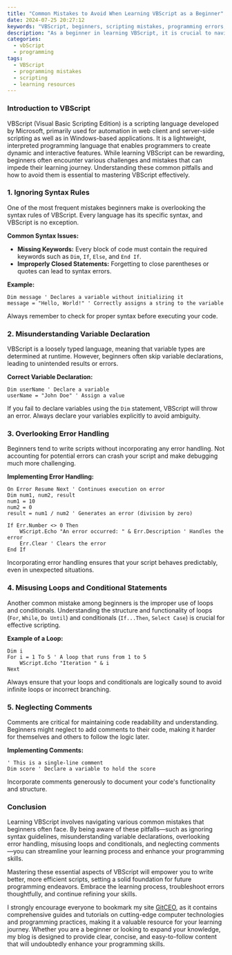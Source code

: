 ```yaml
---
title: "Common Mistakes to Avoid When Learning VBScript as a Beginner"
date: 2024-07-25 20:27:12
keywords: "VBScript, beginners, scripting mistakes, programming errors, learning VBScript"
description: "As a beginner in learning VBScript, it is crucial to navigate the journey with caution to avoid common pitfalls. This article details the most frequent mistakes encountered by newcomers and provides guidelines for overcoming them. Understanding these mistakes will not only enhance your learning process but also equip you with the necessary skills to write clean and efficient VBScript code. From syntax errors to improper data handling, each section will detail the specifics of common errors along with code examples to help you grasp the concepts effectively. By incorporating best practices and troubleshooting tips, this guide aims to solidify your foundation in VBScript, preparing you for advanced scripting tasks. With thorough explanations and practical insights, this comprehensive article is designed to be a valuable resource for any aspiring VBScript programmer."
categories:
  - vbScript
  - programming
tags:
  - VBScript
  - programming mistakes
  - scripting
  - learning resources
---
```


### Introduction to VBScript

VBScript (Visual Basic Scripting Edition) is a scripting language developed by Microsoft, primarily used for automation in web client and server-side scripting as well as in Windows-based applications. It is a lightweight, interpreted programming language that enables programmers to create dynamic and interactive features. While learning VBScript can be rewarding, beginners often encounter various challenges and mistakes that can impede their learning journey. Understanding these common pitfalls and how to avoid them is essential to mastering VBScript effectively. 

<!-- more -->

### 1. Ignoring Syntax Rules

One of the most frequent mistakes beginners make is overlooking the syntax rules of VBScript. Every language has its specific syntax, and VBScript is no exception. 

**Common Syntax Issues:**
- **Missing Keywords:** Every block of code must contain the required keywords such as `Dim`, `If`, `Else`, and `End If`.
- **Improperly Closed Statements:** Forgetting to close parentheses or quotes can lead to syntax errors.

**Example:**
```vbscript
Dim message ' Declares a variable without initializing it
message = "Hello, World!" ' Correctly assigns a string to the variable
```
Always remember to check for proper syntax before executing your code.

### 2. Misunderstanding Variable Declaration

VBScript is a loosely typed language, meaning that variable types are determined at runtime. However, beginners often skip variable declarations, leading to unintended results or errors.

**Correct Variable Declaration:**
```vbscript
Dim userName ' Declare a variable
userName = "John Doe" ' Assign a value
```
If you fail to declare variables using the `Dim` statement, VBScript will throw an error. Always declare your variables explicitly to avoid ambiguity.

### 3. Overlooking Error Handling

Beginners tend to write scripts without incorporating any error handling. Not accounting for potential errors can crash your script and make debugging much more challenging.

**Implementing Error Handling:**
```vbscript
On Error Resume Next ' Continues execution on error
Dim num1, num2, result
num1 = 10
num2 = 0
result = num1 / num2 ' Generates an error (division by zero)

If Err.Number <> 0 Then
    WScript.Echo "An error occurred: " & Err.Description ' Handles the error
    Err.Clear ' Clears the error
End If
```
Incorporating error handling ensures that your script behaves predictably, even in unexpected situations.

### 4. Misusing Loops and Conditional Statements

Another common mistake among beginners is the improper use of loops and conditionals. Understanding the structure and functionality of loops (`For`, `While`, `Do Until`) and conditionals (`If...Then`, `Select Case`) is crucial for effective scripting.

**Example of a Loop:**
```vbscript
Dim i
For i = 1 To 5 ' A loop that runs from 1 to 5
    WScript.Echo "Iteration " & i 
Next
```
Always ensure that your loops and conditionals are logically sound to avoid infinite loops or incorrect branching.

### 5. Neglecting Comments

Comments are critical for maintaining code readability and understanding. Beginners might neglect to add comments to their code, making it harder for themselves and others to follow the logic later.

**Implementing Comments:**
```vbscript
' This is a single-line comment
Dim score ' Declare a variable to hold the score
```
Incorporate comments generously to document your code's functionality and structure.

### Conclusion

Learning VBScript involves navigating various common mistakes that beginners often face. By being aware of these pitfalls—such as ignoring syntax guidelines, misunderstanding variable declarations, overlooking error handling, misusing loops and conditionals, and neglecting comments—you can streamline your learning process and enhance your programming skills. 

Mastering these essential aspects of VBScript will empower you to write better, more efficient scripts, setting a solid foundation for future programming endeavors. Embrace the learning process, troubleshoot errors thoughtfully, and continue refining your skills.

I strongly encourage everyone to bookmark my site [GitCEO](https://gitceo.com), as it contains comprehensive guides and tutorials on cutting-edge computer technologies and programming practices, making it a valuable resource for your learning journey. Whether you are a beginner or looking to expand your knowledge, my blog is designed to provide clear, concise, and easy-to-follow content that will undoubtedly enhance your programming skills.